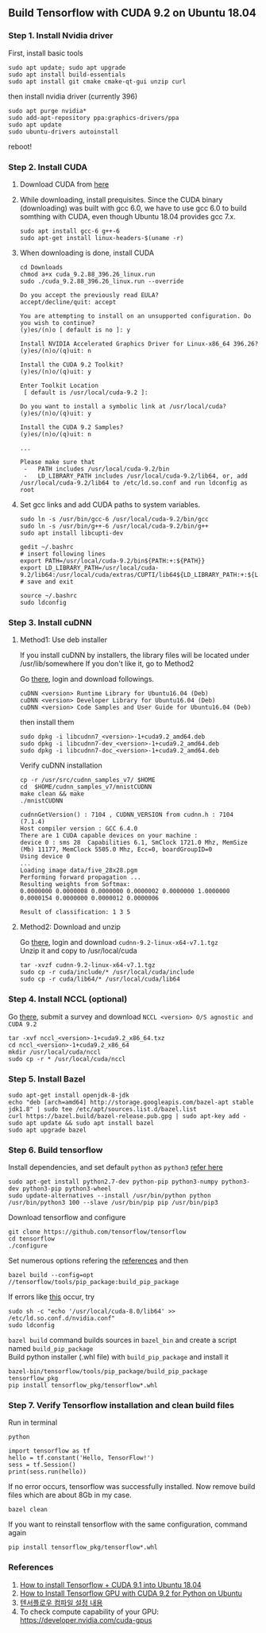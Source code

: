 ## Build Tensorflow with CUDA 9.2 on Ubuntu 18.04

### Step 1. Install Nvidia driver

First, install basic tools
```
sudo apt update; sudo apt upgrade
sudo apt install build-essentials
sudo apt install git cmake cmake-qt-gui unzip curl
```

then install nvidia driver (currently 396)
```
sudo apt purge nvidia*
sudo add-apt-repository ppa:graphics-drivers/ppa
sudo apt update
sudo ubuntu-drivers autoinstall
```

reboot!

### Step 2. Install CUDA

1. Download CUDA from [here](https://developer.nvidia.com/cuda-downloads)
1. While downloading, install prequisites. Since the CUDA binary (downloading) was built with gcc 6.0, we have to use gcc 6.0 to build somthing with CUDA, even though Ubuntu 18.04 provides gcc 7.x.

    ```
    sudo apt install gcc-6 g++-6
    sudo apt-get install linux-headers-$(uname -r)
    ```

1. When downloading is done, install CUDA
    ```
    cd Downloads
    chmod a+x cuda_9.2.88_396.26_linux.run
    sudo ./cuda_9.2.88_396.26_linux.run --override
    
    Do you accept the previously read EULA?
    accept/decline/quit: accept
    
    You are attempting to install on an unsupported configuration. Do you wish to continue?
    (y)es/(n)o [ default is no ]: y
    
    Install NVIDIA Accelerated Graphics Driver for Linux-x86_64 396.26?
    (y)es/(n)o/(q)uit: n
    
    Install the CUDA 9.2 Toolkit?
    (y)es/(n)o/(q)uit: y
    
    Enter Toolkit Location
     [ default is /usr/local/cuda-9.2 ]: 
    
    Do you want to install a symbolic link at /usr/local/cuda?
    (y)es/(n)o/(q)uit: y
    
    Install the CUDA 9.2 Samples?
    (y)es/(n)o/(q)uit: n
    
    ...
    
    Please make sure that
     -   PATH includes /usr/local/cuda-9.2/bin
     -   LD_LIBRARY_PATH includes /usr/local/cuda-9.2/lib64, or, add /usr/local/cuda-9.2/lib64 to /etc/ld.so.conf and run ldconfig as root
    ```

1. Set gcc links and add CUDA paths to system variables.
    ```
    sudo ln -s /usr/bin/gcc-6 /usr/local/cuda-9.2/bin/gcc
    sudo ln -s /usr/bin/g++-6 /usr/local/cuda-9.2/bin/g++
    sudo apt install libcupti-dev
    
    gedit ~/.bashrc
    # insert following lines
    export PATH=/usr/local/cuda-9.2/bin${PATH:+:${PATH}}
    export LD_LIBRARY_PATH=/usr/local/cuda-9.2/lib64:/usr/local/cuda/extras/CUPTI/lib64${LD_LIBRARY_PATH:+:${LD_LIBRARY_PATH}}
    # save and exit
    
    source ~/.bashrc
    sudo ldconfig
    ```

### Step 3. Install cuDNN

1. Method1: Use deb installer

    If you install cuDNN by installers, the library files will be located under /usr/lib/somewhere
    If you don't like it, go to Method2

    Go [there](https://developer.nvidia.com/cudnn), login and download followings.
    ```
    cuDNN <version> Runtime Library for Ubuntu16.04 (Deb)
    cuDNN <version> Developer Library for Ubuntu16.04 (Deb)
    cuDNN <version> Code Samples and User Guide for Ubuntu16.04 (Deb)
    ```
    then install them
    ```
    sudo dpkg -i libcudnn7_<version>-1+cuda9.2_amd64.deb
    sudo dpkg -i libcudnn7-dev_<version>-1+cuda9.2_amd64.deb
    sudo dpkg -i libcudnn7-doc_<version>-1+cuda9.2_amd64.deb
    ```
    Verify cuDNN installation
    ```
    cp -r /usr/src/cudnn_samples_v7/ $HOME
    cd  $HOME/cudnn_samples_v7/mnistCUDNN
    make clean && make
    ./mnistCUDNN
    
    cudnnGetVersion() : 7104 , CUDNN_VERSION from cudnn.h : 7104 (7.1.4)
    Host compiler version : GCC 6.4.0
    There are 1 CUDA capable devices on your machine :
    device 0 : sms 28  Capabilities 6.1, SmClock 1721.0 Mhz, MemSize (Mb) 11177, MemClock 5505.0 Mhz, Ecc=0, boardGroupID=0
    Using device 0
    ...
    Loading image data/five_28x28.pgm
    Performing forward propagation ...
    Resulting weights from Softmax:
    0.0000000 0.0000008 0.0000000 0.0000002 0.0000000 1.0000000 0.0000154 0.0000000 0.0000012 0.0000006 
    
    Result of classification: 1 3 5
    ```

2. Method2: Download and unzip
    
    Go [there](https://developer.nvidia.com/cudnn), login and download `cudnn-9.2-linux-x64-v7.1.tgz`  
    Unzip it and copy to /usr/local/cuda
    ```
    tar -xvzf cudnn-9.2-linux-x64-v7.1.tgz
    sudo cp -r cuda/include/* /usr/local/cuda/include
    sudo cp -r cuda/lib64/* /usr/local/cuda/lib64
    ```


### Step 4. Install NCCL (optional)

Go [there](https://developer.nvidia.com/nccl), submit a survey and download
`NCCL <version> O/S agnostic and CUDA 9.2`

```
tar -xvf nccl_<version>-1+cuda9.2_x86_64.txz
cd nccl_<version>-1+cuda9.2_x86_64
mkdir /usr/local/cuda/nccl
sudo cp -r * /usr/local/cuda/nccl
```

### Step 5. Install Bazel
```
sudo apt-get install openjdk-8-jdk
echo "deb [arch=amd64] http://storage.googleapis.com/bazel-apt stable jdk1.8" | sudo tee /etc/apt/sources.list.d/bazel.list
curl https://bazel.build/bazel-release.pub.gpg | sudo apt-key add -
sudo apt update && sudo apt install bazel
sudo apt upgrade bazel
```

### Step 6. Build tensorflow

Install dependencies, and set default `python` as `python3` [refer here](https://skyoo2003.github.io/post/2017/03/17/what-is-alternatives-command)
```
sudo apt-get install python2.7-dev python-pip python3-numpy python3-dev python3-pip python3-wheel
sudo update-alternatives --install /usr/bin/python python /usr/bin/python3 100 --slave /usr/bin/pip pip /usr/bin/pip3
```

Download tensorflow and configure
```
git clone https://github.com/tensorflow/tensorflow
cd tensorflow
./configure 
```

Set numerous options refering the [references](https://medium.com/@asmello/how-to-install-tensorflow-cuda-9-1-into-ubuntu-18-04-b645e769f01d) and then
```
bazel build --config=opt //tensorflow/tools/pip_package:build_pip_package
```

If errors like [this](https://github.com/tensorflow/tensorflow/issues/13481) occur, try
```
sudo sh -c "echo '/usr/local/cuda-8.0/lib64' >> /etc/ld.so.conf.d/nvidia.conf"
sudo ldconfig
```

`bazel build` command builds sources in `bazel_bin` and create a script named `build_pip_package`  
Build python installer (.whl file) with `build_pip_package` and install it
```
bazel-bin/tensorflow/tools/pip_package/build_pip_package tensorflow_pkg
pip install tensorflow_pkg/tensorflow*.whl
```

### Step 7. Verify Tensorflow installation and clean build files

Run in terminal
```
python

import tensorflow as tf
hello = tf.constant('Hello, TensorFlow!')
sess = tf.Session()
print(sess.run(hello))
```

If no error occurs, tensorflow was successfully installed. 
Now remove build files which are about 8Gb in my case.
```
bazel clean
```
If you want to reinstall tensorflow with the same configuration, command again
```
pip install tensorflow_pkg/tensorflow*.whl
```


### References
1. [How to install Tensorflow + CUDA 9.1 into Ubuntu 18.04](https://medium.com/@asmello/how-to-install-tensorflow-cuda-9-1-into-ubuntu-18-04-b645e769f01d)
1. [How to Install Tensorflow GPU with CUDA 9.2 for Python on Ubuntu](https://hk.saowen.com/a/a9cc5b7c90a6f350850d8554c018f7415981fc8d470b481c90afd7573f5e12cd)
1. [텐서플로우 컴파일 설정 내용](https://hiseon.me/2018/03/17/tensorflow-build-config/)
1. To check compute capability of your GPU: https://developer.nvidia.com/cuda-gpus


